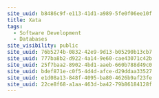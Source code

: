 ```yaml
---
site_uuid: b8486c9f-e113-41d1-a989-5fe0f06ee10f
title: Xata
tags:
  - Software Development
  - Databases
site_visibility: public
site_uuid: 76b5274b-0832-42e9-9d13-b05290b13cb7
site_uuid: 777ba8b2-d922-4a14-9e60-cae43071c42b
site_uuid: 25f7baa2-8902-4bd1-aaeb-660b788d49c0
site_uuid: bdef871e-c0f5-4d4d-afce-d29ddaa33527
site_uuid: e1d08a13-848f-4095-ba80-4626b9af23fe
site_uuid: 22ce8f68-a1aa-463d-ba42-79b86184128f
---
```


